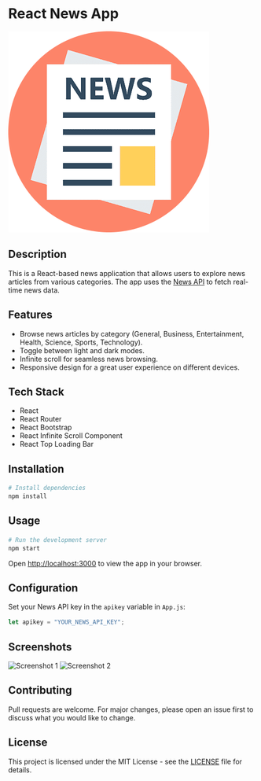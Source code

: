 # React News App

![App Screenshot](public/NewsPaper.png)

## Description

This is a React-based news application that allows users to explore news articles from various categories. The app uses the [News API](https://newsapi.org/) to fetch real-time news data.

## Features

- Browse news articles by category (General, Business, Entertainment, Health, Science, Sports, Technology).
- Toggle between light and dark modes.
- Infinite scroll for seamless news browsing.
- Responsive design for a great user experience on different devices.

## Tech Stack

- React
- React Router
- React Bootstrap
- React Infinite Scroll Component
- React Top Loading Bar

## Installation

```bash
# Install dependencies
npm install
```

## Usage

```bash
# Run the development server
npm start
```

Open [http://localhost:3000](http://localhost:3000) to view the app in your browser.

## Configuration

Set your News API key in the `apikey` variable in `App.js`:

```javascript
let apikey = "YOUR_NEWS_API_KEY";
```

## Screenshots

![Screenshot 1](path/to/screenshot1.png)
![Screenshot 2](path/to/screenshot2.png)

## Contributing

Pull requests are welcome. For major changes, please open an issue first to discuss what you would like to change.

## License

This project is licensed under the MIT License - see the [LICENSE](LICENSE) file for details.
